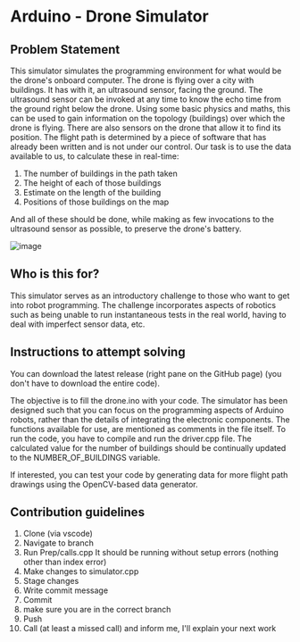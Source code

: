 # Arduino - Drone Simulator

## Problem Statement

This simulator simulates the programming environment for what would be the drone's onboard computer. The drone is flying over a city with buildings. It has with it, an ultrasound sensor, facing the ground. The ultrasound sensor can be invoked at any time to know the echo time from the ground right below the drone. Using some basic physics and maths, this can be used to gain information on the topology (buildings) over which the drone is flying. There are also sensors on the drone that allow it to find its position. The flight path is determined by a piece of software that has already been written and is not under our control. Our task is to use the data available to us, to calculate these in real-time:
1) The number of buildings in the path taken
2) The height of each of those buildings
3) Estimate on the length of the building
4) Positions of those buildings on the map

And all of these should be done, while making as few invocations to the ultrasound sensor as possible, to preserve the drone's battery.

![image](https://github.com/JustTheCoolest/Atom_Arduino_Drone_Simulator/assets/74148176/823cde4c-d41f-40ee-930f-4040c953c876)

## Who is this for?

This simulator serves as an introductory challenge to those who want to get into robot programming. The challenge incorporates aspects of robotics such as being unable to run instantaneous tests in the real world, having to deal with imperfect sensor data, etc.

## Instructions to attempt solving

You can download the latest release (right pane on the GitHub page) (you don't have to download the entire code).

The objective is to fill the drone.ino with your code. The simulator has been designed such that you can focus on the programming aspects of Arduino robots, rather than the details of integrating the electronic components. The functions available for use, are mentioned as comments in the file itself. To run the code, you have to compile and run the driver.cpp file. The calculated value for the number of buildings should be continually updated to the NUMBER_OF_BUILDINGS variable.

If interested, you can test your code by generating data for more flight path drawings using the OpenCV-based data generator.

## Contribution guidelines

1) Clone (via vscode)
2) Navigate to branch
3) Run Prep/calls.cpp
It should be running without setup errors (nothing other than index error)
4) Make changes to simulator.cpp
5) Stage changes
6) Write commit message
7) Commit
8) make sure you are in the correct branch 
9) Push
10) Call (at least a missed call) and inform me, I'll explain your next work
